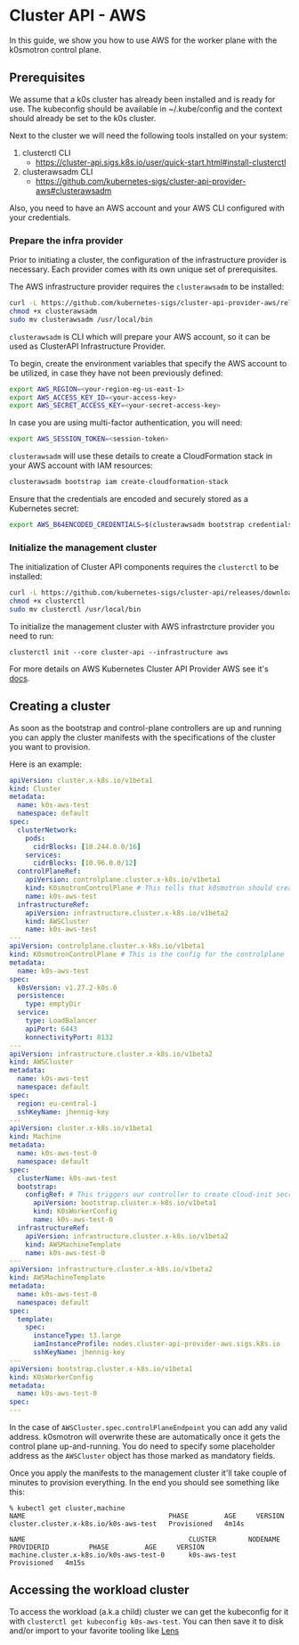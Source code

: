 # Cluster API - AWS

In this guide, we show you how to use AWS for the worker plane with the k0smotron control plane.

## Prerequisites

We assume that a k0s cluster has already been installed and is ready for use. 
The kubeconfig should be available in ~/.kube/config and the context should already be set to the k0s cluster. 

Next to the cluster we will need the following tools installed on your system:

1. clusterctl CLI
    - https://cluster-api.sigs.k8s.io/user/quick-start.html#install-clusterctl
2. clusterawsadm CLI
    - https://github.com/kubernetes-sigs/cluster-api-provider-aws#clusterawsadm

Also, you need to have an AWS account and your AWS CLI configured with your credentials.

### Prepare the infra provider

Prior to initiating a cluster, the configuration of the infrastructure provider is necessary. Each provider comes with its own unique set of prerequisites.

The AWS infrastructure provider requires the `clusterawsadm` to be installed:
``` bash
curl -L https://github.com/kubernetes-sigs/cluster-api-provider-aws/releases/download/v0.0.0/clusterawsadm-darwin-amd64 -o clusterawsadm
chmod +x clusterawsadm
sudo mv clusterawsadm /usr/local/bin
```

`clusterawsadm` is CLI which will prepare your AWS account, so it can be used as ClusterAPI Infrastructure Provider. 

To begin, create the environment variables that specify the AWS account to be utilized, in case they have not been previously defined:
``` bash
export AWS_REGION=<your-region-eg-us-east-1>
export AWS_ACCESS_KEY_ID=<your-access-key>
export AWS_SECRET_ACCESS_KEY=<your-secret-access-key>
```

In case you are using multi-factor authentication, you will need:

``` bash
export AWS_SESSION_TOKEN=<session-token> 
```

`clusterawsadm` will use these details to create a CloudFormation stack in your AWS account with IAM resources:

``` bash
clusterawsadm bootstrap iam create-cloudformation-stack
```

Ensure that the credentials are encoded and securely stored as a Kubernetes secret:

``` bash
export AWS_B64ENCODED_CREDENTIALS=$(clusterawsadm bootstrap credentials encode-as-profile)
```

### Initialize the management cluster

The initialization of Cluster API components requires the `clusterctl` to be installed:
``` bash
curl -L https://github.com/kubernetes-sigs/cluster-api/releases/download/v1.4.3/clusterctl-darwin-amd64 -o clusterctl
chmod +x clusterctl
sudo mv clusterctl /usr/local/bin
```

To initialize the management cluster with AWS infrastrcture provider you need to run:

```
clusterctl init --core cluster-api --infrastructure aws
```

For more details on AWS Kubernetes Cluster API Provider AWS see it's [docs](https://cluster-api-aws.sigs.k8s.io/).


## Creating a cluster

As soon as the bootstrap and control-plane controllers are up and running you can apply the cluster manifests with the specifications of the cluster you want to provision.

Here is an example: 

```yaml
apiVersion: cluster.x-k8s.io/v1beta1
kind: Cluster
metadata:
  name: k0s-aws-test
  namespace: default
spec:
  clusterNetwork:
    pods:
      cidrBlocks: [10.244.0.0/16]
    services:
      cidrBlocks: [10.96.0.0/12]
  controlPlaneRef:
    apiVersion: controlplane.cluster.x-k8s.io/v1beta1
    kind: K0smotronControlPlane # This tells that k0smotron should create the controlplane
    name: k0s-aws-test
  infrastructureRef:
    apiVersion: infrastructure.cluster.x-k8s.io/v1beta2
    kind: AWSCluster
    name: k0s-aws-test
---
apiVersion: controlplane.cluster.x-k8s.io/v1beta1
kind: K0smotronControlPlane # This is the config for the controlplane
metadata:
  name: k0s-aws-test
spec:
  k0sVersion: v1.27.2-k0s.0
  persistence:
    type: emptyDir
  service:
    type: LoadBalancer
    apiPort: 6443
    konnectivityPort: 8132
---
apiVersion: infrastructure.cluster.x-k8s.io/v1beta2
kind: AWSCluster
metadata:
  name: k0s-aws-test
  namespace: default
spec:
  region: eu-central-1
  sshKeyName: jhennig-key
---
apiVersion: cluster.x-k8s.io/v1beta1
kind: Machine
metadata:
  name: k0s-aws-test-0
  namespace: default
spec:
  clusterName: k0s-aws-test
  bootstrap:
    configRef: # This triggers our controller to create cloud-init secret
      apiVersion: bootstrap.cluster.x-k8s.io/v1beta1
      kind: K0sWorkerConfig
      name: k0s-aws-test-0
  infrastructureRef:
    apiVersion: infrastructure.cluster.x-k8s.io/v1beta2
    kind: AWSMachineTemplate
    name: k0s-aws-test-0
---
apiVersion: infrastructure.cluster.x-k8s.io/v1beta2
kind: AWSMachineTemplate
metadata:
  name: k0s-aws-test-0
  namespace: default
spec:
  template:
    spec:
      instanceType: t3.large
      iamInstanceProfile: nodes.cluster-api-provider-aws.sigs.k8s.io
      sshKeyName: jhennig-key
---
apiVersion: bootstrap.cluster.x-k8s.io/v1beta1
kind: K0sWorkerConfig
metadata:
  name: k0s-aws-test-0
spec:
---
```

In the case of `AWSCluster.spec.controlPlaneEndpoint` you can add any valid address. k0smotron will overwrite these are automatically once it gets the control plane up-and-running. You do need to specify some placeholder address as the `AWSCluster` object has those marked as mandatory fields.

Once you apply the manifests to the management cluster it'll take couple of minutes to provision everything. In the end you should see something like this:


```
% kubectl get cluster,machine
NAME                                    PHASE         AGE     VERSION
cluster.cluster.x-k8s.io/k0s-aws-test   Provisioned   4m14s   

NAME                                         CLUSTER        NODENAME   PROVIDERID          PHASE         AGE     VERSION
machine.cluster.x-k8s.io/k0s-aws-test-0      k0s-aws-test                                  Provisioned   4m15s
```

## Accessing the workload cluster

To access the workload (a.k.a child) cluster we can get the kubeconfig for it with `clusterctl get kubeconfig k0s-aws-test`. You can then save it to disk and/or import to your favorite tooling like [Lens](https://k8slens.dev)